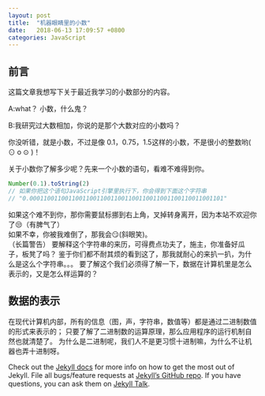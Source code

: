 ```yaml
---
layout: post
title:  "机器眼睛里的小数"
date:   2018-06-13 17:09:57 +0800
categories: JavaScript
---
```

## 前言
这篇文章我想写下关于最近我学习的小数部分的内容。

A:what？ 小数，什么鬼？

B:我研究过大数相加，你说的是那个大数对应的小数吗？

你没听错，就是小数，不过是像 0.1，0.75，1.5这样的小数，不是很小的整数哟( ⊙ o ⊙ )！

关于小数你了解多少呢？先来一个小数的语句，看难不难得到你。  
```javascript
Number(0.1).toString(2)
// 如果你把这个语句JavaScript引擎里执行下，你会得到下面这个字符串
// "0.0001100110011001100110011001100110011001100110011001101"
```
如果这个难不到你，那你需要鼠标挪到右上角，叉掉转身离开，因为本站不欢迎你了😒（有脾气了）   
如果不幸，你被我难倒了，那我会😏(斜眼笑)。  
（长篇警告）
要解释这个字符串的来历，可得费点功夫了，施主，你准备好瓜子，板凳了吗？
鉴于你们都不耐其烦的看到这了，那我就耐心的来扒一扒，为什么是这么个字符串。。。
要了解这个我们必须得了解一下，数据在计算机里是怎么表示的，又是怎么样运算的？
## 数据的表示
在现代计算机内部，所有的信息（图，声，字符串，数值等）都是通过二进制数值的形式来表示的；
只要了解了二进制数的运算原理，那么应用程序的运行机制自然也就清楚了。
为什么是二进制呢，我们人不是更习惯十进制嘛，为什么不让机器也弄十进制呀。



Check out the [Jekyll docs][jekyll-docs] for more info on how to get the most out of Jekyll. File all bugs/feature requests at [Jekyll’s GitHub repo][jekyll-gh]. If you have questions, you can ask them on [Jekyll Talk][jekyll-talk].

[jekyll-docs]: https://jekyllrb.com/docs/home
[jekyll-gh]:   https://github.com/jekyll/jekyll
[jekyll-talk]: https://talk.jekyllrb.com/
